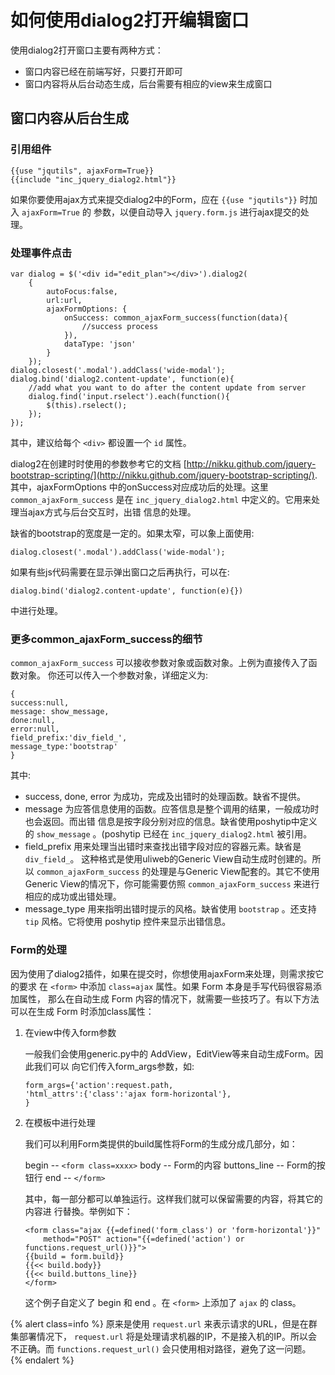 # 如何使用dialog2打开编辑窗口

使用dialog2打开窗口主要有两种方式：


* 窗口内容已经在前端写好，只要打开即可
* 窗口内容将从后台动态生成，后台需要有相应的view来生成窗口


## 窗口内容从后台生成


### 引用组件


```
{{use "jqutils", ajaxForm=True}}
{{include "inc_jquery_dialog2.html"}}
```

如果你要使用ajax方式来提交dialog2中的Form，应在 `{{use "jqutils"}}` 时加入 `ajaxForm=True` 的
参数，以便自动导入 `jquery.form.js` 进行ajax提交的处理。


### 处理事件点击


```
var dialog = $('<div id="edit_plan"></div>').dialog2(
    {
        autoFocus:false,
        url:url,
        ajaxFormOptions: {
            onSuccess: common_ajaxForm_success(function(data){
                //success process
            }),
            dataType: 'json'
        }
    });
dialog.closest('.modal').addClass('wide-modal');
dialog.bind('dialog2.content-update', function(e){
    //add what you want to do after the content update from server
    dialog.find('input.rselect').each(function(){
        $(this).rselect();
    });
});
```

其中，建议给每个 `<div>` 都设置一个 `id` 属性。

dialog2在创建时时使用的参数参考它的文档 [http://nikku.github.com/jquery-bootstrap-scripting/](http://nikku.github.com/jquery-bootstrap-scripting/).
其中，ajaxFormOptions 中的onSuccess对应成功后的处理。这里 `common_ajaxForm_success`
是在 `inc_jquery_dialog2.html` 中定义的。它用来处理当ajax方式与后台交互时，出错
信息的处理。

缺省的bootstrap的宽度是一定的。如果太窄，可以象上面使用:


```
dialog.closest('.modal').addClass('wide-modal');
```

如果有些js代码需要在显示弹出窗口之后再执行，可以在:


```
dialog.bind('dialog2.content-update', function(e){})
```

中进行处理。


### 更多common_ajaxForm_success的细节

`common_ajaxForm_success` 可以接收参数对象或函数对象。上例为直接传入了函数对象。
你还可以传入一个参数对象，详细定义为:

```
{
success:null,
message: show_message,
done:null,
error:null,
field_prefix:'div_field_',
message_type:'bootstrap'
}
```

其中:


* success, done, error 为成功，完成及出错时的处理函数。缺省不提供。
* message 为应答信息使用的函数。应答信息是整个调用的结果，一般成功时也会返回。而出错
    信息是按字段分别对应的信息。缺省使用poshytip中定义的 `show_message` 。(poshytip
    已经在 `inc_jquery_dialog2.html` 被引用。
* field_prefix 用来处理当出错时来查找出错字段对应的容器元素。缺省是 `div_field_`。
    这种格式是使用uliweb的Generic View自动生成时创建的。所以 `common_ajaxForm_success`
    的处理是与Generic View配套的。其它不使用Generic View的情况下，你可能需要仿照 `common_ajaxForm_success`
    来进行相应的成功或出错处理。
* message_type 用来指明出错时提示的风格。缺省使用 `bootstrap` 。还支持 `tip`
    风格。它将使用 poshytip 控件来显示出错信息。

### Form的处理

因为使用了dialog2插件，如果在提交时，你想使用ajaxForm来处理，则需求按它的要求
在 `<form>` 中添加 `class=ajax` 属性。如果 Form 本身是手写代码很容易添加属性，
那么在自动生成 Form 内容的情况下，就需要一些技巧了。有以下方法可以在生成 Form
时添加class属性：

1. 在view中传入form参数

    一般我们会使用generic.py中的 AddView，EditView等来自动生成Form。因此我们可以
    向它们传入form_args参数，如:
    
    ```
    form_args={'action':request.path, 
    'html_attrs':{'class':'ajax form-horizontal'},
    }                    
    ```

2. 在模板中进行处理

    我们可以利用Form类提供的build属性将Form的生成分成几部分，如：
    
    begin --
        ```
        <form class=xxxx>
        ```
    body --
        Form的内容
    buttons_line --
        Form的按钮行
    end --
        ```
        </form>
        ```
        
    其中，每一部分都可以单独运行。这样我们就可以保留需要的内容，将其它的内容进
    行替換。举例如下：
    
    ```
    <form class="ajax {{=defined('form_class') or 'form-horizontal'}}" 
        method="POST" action="{{=defined('action') or functions.request_url()}}">
    {{build = form.build}}
    {{<< build.body}}
    {{<< build.buttons_line}}
    </form>
    ```
    
    这个例子自定义了 begin 和 end 。在 `<form>` 上添加了 `ajax` 的 class。
    
{% alert class=info %}
原来是使用 `request.url` 来表示请求的URL，但是在群集部署情况下， `request.url`
将是处理请求机器的IP，不是接入机的IP。所以会不正确。而 `functions.request_url()`
会只使用相对路径，避免了这一问题。
{% endalert %}